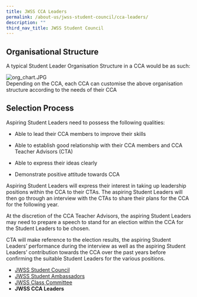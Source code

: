 ```yaml
---
title: JWSS CCA Leaders
permalink: /about-us/jwss-student-council/cca-leaders/
description: ""
third_nav_title: JWSS Student Council
---
```

Organisational Structure
------------------------

  
A typical Student Leader Organisation Structure in a CCA would be as such:  
  
![org_chart.JPG](https://jurongwestsec.moe.edu.sg/qql/slot/u198/Character%20Development/Student%20Leadership/2018/CCA%20leaders/org_chart.JPG)  
Depending on the CCA, each CCA can customise the above organisation structure according to the needs of their CCA  
  

Selection Process
-----------------

  

Aspiring Student Leaders need to possess the following qualities:

*   Able to lead their CCA members to improve their skills  
    
*   Able to establish good relationship with their CCA members and CCA Teacher Advisors (CTA)  
    
*   Able to express their ideas clearly  
    
*   Demonstrate positive attitude towards CCA  
    

  

Aspiring Student Leaders will express their interest in taking up leadership positions within the CCA to their CTAs. The aspiring Student Leaders will then go through an interview with the CTAs to share their plans for the CCA for the following year.

  

At the discretion of the CCA Teacher Advisors, the aspiring Student Leaders may need to prepare a speech to stand for an election within the CCA for the Student Leaders to be chosen.

  

CTA will make reference to the election results, the aspiring Student Leaders’ performance during the interview as well as the aspiring Student Leaders’ contribution towards the CCA over the past years before confirming the suitable Student Leaders for the various positions.

*   [JWSS Student Council](https://jurongwestsec.moe.edu.sg/character-development/student-leadership/jwss-student-council)
*   [JWSS Student Ambassadors](https://jurongwestsec.moe.edu.sg/character-development/student-leadership/jwss-student-ambassadors)
*   [JWSS Class Committee](https://jurongwestsec.moe.edu.sg/character-development/student-leadership/jwss-class-committee)
*   **JWSS CCA Leaders**